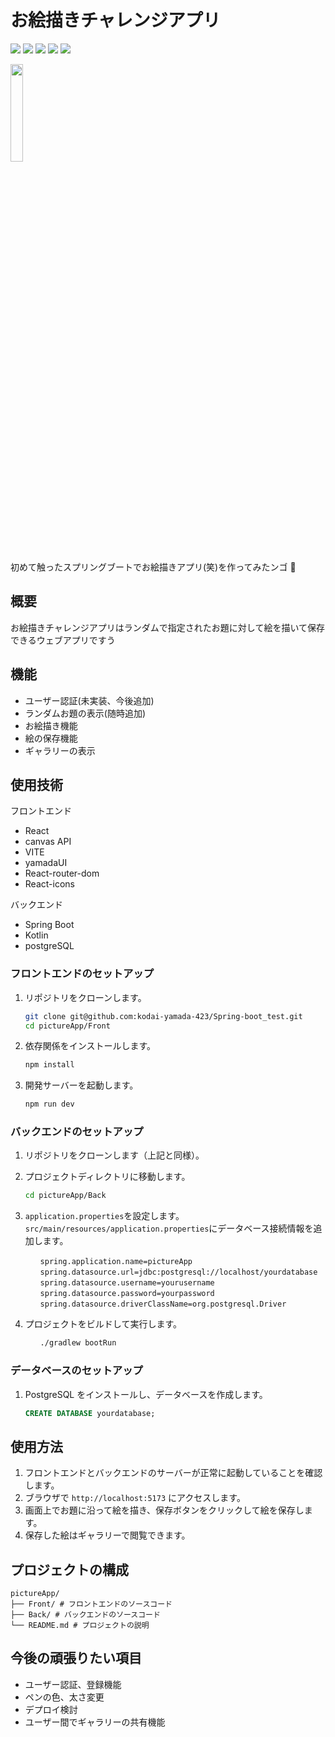 # お絵描きチャレンジアプリ

<p>
<img src="https://img.shields.io/badge/react-blue.svg?logo=react&style=for-the-badge">
<img src="https://img.shields.io/badge/axios-5A29E4.svg?logo=axios&style=for-the-badge">
<img src="https://img.shields.io/badge/Kotlin-gray.svg?logo=Kotlin&style=for-the-badge">
<img src="https://img.shields.io/badge/postgresql-white.svg?logo=postgresql&style=for-the-badge">
<img src="https://img.shields.io/badge/vite-yellow.svg?logo=vite&style=for-the-badge">
</p>
<p>
<img src="https://yamada-ui.com/logo-white.png" width="20%">
</p>

初めて触ったスプリングブートでお絵描きアプリ(笑)を作ってみたンゴ 🍊

## 概要

お絵描きチャレンジアプリはランダムで指定されたお題に対して絵を描いて保存できるウェブアプリですう

## 機能

- ユーザー認証(未実装、今後追加)
- ランダムお題の表示(随時追加)
- お絵描き機能
- 絵の保存機能
- ギャラリーの表示

## 使用技術

フロントエンド

- React
- canvas API
- VITE
- yamadaUI
- React-router-dom
- React-icons

バックエンド

- Spring Boot
- Kotlin
- postgreSQL

### フロントエンドのセットアップ

1. リポジトリをクローンします。

   ```bash
   git clone git@github.com:kodai-yamada-423/Spring-boot_test.git
   cd pictureApp/Front
   ```

2. 依存関係をインストールします。

   ```bash
   npm install
   ```

3. 開発サーバーを起動します。
   ```bash
   npm run dev
   ```

### バックエンドのセットアップ

1. リポジトリをクローンします（上記と同様）。

2. プロジェクトディレクトリに移動します。

   ```bash
   cd pictureApp/Back
   ```

3. `application.properties`を設定します。`src/main/resources/application.properties`にデータベース接続情報を追加します。

   ```properties
   　　spring.application.name=pictureApp
   　　spring.datasource.url=jdbc:postgresql://localhost/yourdatabase
   　　spring.datasource.username=yourusername
   　　spring.datasource.password=yourpassword
   　　spring.datasource.driverClassName=org.postgresql.Driver
   ```

4. プロジェクトをビルドして実行します。
   ```bash
   　　./gradlew bootRun
   ```

### データベースのセットアップ

1. PostgreSQL をインストールし、データベースを作成します。
   ```sql
   CREATE DATABASE yourdatabase;
   ```

## 使用方法

1. フロントエンドとバックエンドのサーバーが正常に起動していることを確認します。
2. ブラウザで `http://localhost:5173` にアクセスします。
3. 画面上でお題に沿って絵を描き、保存ボタンをクリックして絵を保存します。
4. 保存した絵はギャラリーで閲覧できます。

## プロジェクトの構成

```
pictureApp/
├── Front/ # フロントエンドのソースコード
├── Back/ # バックエンドのソースコード
└── README.md # プロジェクトの説明
```

## 今後の頑張りたい項目

- ユーザー認証、登録機能
- ペンの色、太さ変更
- デプロイ検討
- ユーザー間でギャラリーの共有機能

